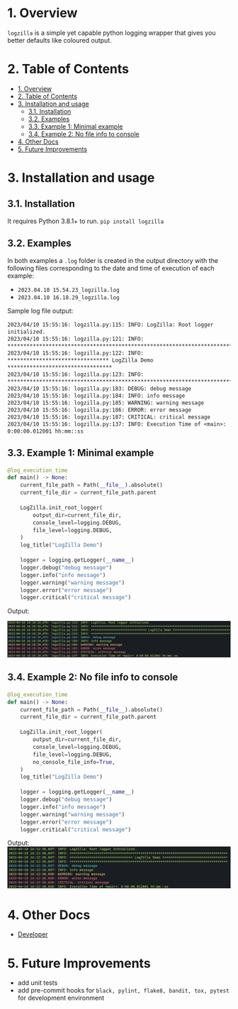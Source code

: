 # 1. Overview

`logzilla` is a simple yet capable python logging wrapper that gives you better defaults like coloured output.

# 2. Table of Contents

- [1. Overview](#1-overview)
- [2. Table of Contents](#2-table-of-contents)
- [3. Installation and usage](#3-installation-and-usage)
  - [3.1. Installation](#31-installation)
  - [3.2. Examples](#32-examples)
  - [3.3. Example 1: Minimal example](#33-example-1-minimal-example)
  - [3.4. Example 2: No file info to console](#34-example-2-no-file-info-to-console)
- [4. Other Docs](#4-other-docs)
- [5. Future Improvements](#5-future-improvements)

# 3. Installation and usage

## 3.1. Installation

It requires Python 3.8.1+ to run.
`pip install logzilla`

## 3.2. Examples

In both examples a `.log` folder is created in the output directory with the
following files corresponding to the date and time of execution of each example:

- `2023.04.10 15.54.23_logzilla.log`
- `2023.04.10 16.18.29_logzilla.log`

Sample log file output:

```log
2023/04/10 15:55:16: logzilla.py:115: INFO: LogZilla: Root logger initialized.
2023/04/10 15:55:16: logzilla.py:121: INFO: ********************************************************************************
2023/04/10 15:55:16: logzilla.py:122: INFO: ******************************** LogZilla Demo *********************************
2023/04/10 15:55:16: logzilla.py:123: INFO: ********************************************************************************
2023/04/10 15:55:16: logzilla.py:183: DEBUG: debug message
2023/04/10 15:55:16: logzilla.py:184: INFO: info message
2023/04/10 15:55:16: logzilla.py:185: WARNING: warning message
2023/04/10 15:55:16: logzilla.py:186: ERROR: error message
2023/04/10 15:55:16: logzilla.py:187: CRITICAL: critical message
2023/04/10 15:55:16: logzilla.py:137: INFO: Execution Time of <main>: 0:00:00.012001 hh:mm::ss
```

## 3.3. Example 1: Minimal example

```python
@log_execution_time
def main() -> None:
    current_file_path = Path(__file__).absolute()
    current_file_dir = current_file_path.parent

    LogZilla.init_root_logger(
        output_dir=current_file_dir,
        console_level=logging.DEBUG,
        file_level=logging.DEBUG,
    )
    log_title("LogZilla Demo")

    logger = logging.getLogger(__name__)
    logger.debug("debug message")
    logger.info("info message")
    logger.warning("warning message")
    logger.error("error message")
    logger.critical("critical message")
```

Output:

![simple_example](https://github.com/tomoum/logzilla/blob/main/docs/assets/simple_example.png?raw=true)

## 3.4. Example 2: No file info to console

```python
@log_execution_time
def main() -> None:
    current_file_path = Path(__file__).absolute()
    current_file_dir = current_file_path.parent

    LogZilla.init_root_logger(
        output_dir=current_file_dir,
        console_level=logging.DEBUG,
        file_level=logging.DEBUG,
        no_console_file_info=True,
    )
    log_title("LogZilla Demo")

    logger = logging.getLogger(__name__)
    logger.debug("debug message")
    logger.info("info message")
    logger.warning("warning message")
    logger.error("error message")
    logger.critical("critical message")
```

Output:
![no_file_info_to_console](https://github.com/tomoum/logzilla/blob/main/docs/assets/no_file_info_to_console.png?raw=true)

# 4. Other Docs

- [Developer](docs/developer.md)

# 5. Future Improvements

- add unit tests
- add pre-commit hooks for `black, pylint, flake8, bandit, tox, pytest` for development environment
